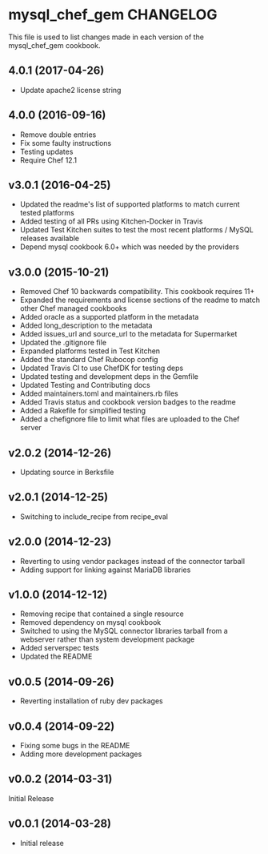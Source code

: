 # mysql_chef_gem CHANGELOG

This file is used to list changes made in each version of the mysql_chef_gem cookbook.

## 4.0.1 (2017-04-26)

- Update apache2 license string

## 4.0.0 (2016-09-16)

- Remove double entries
- Fix some faulty instructions
- Testing updates
- Require Chef 12.1

## v3.0.1 (2016-04-25)

- Updated the readme's list of supported platforms to match current tested platforms
- Added testing of all PRs using Kitchen-Docker in Travis
- Updated Test Kitchen suites to test the most recent platforms / MySQL releases available
- Depend mysql cookbook 6.0+ which was needed by the providers

## v3.0.0 (2015-10-21)

- Removed Chef 10 backwards compatibility. This cookbook requires 11+
- Expanded the requirements and license sections of the readme to match other Chef managed cookbooks
- Added oracle as a supported platform in the metadata
- Added long_description to the metadata
- Added issues_url and source_url to the metadata for Supermarket
- Updated the .gitignore file
- Expanded platforms tested in Test Kitchen
- Added the standard Chef Rubocop config
- Updated Travis CI to use ChefDK for testing deps
- Updated testing and development deps in the Gemfile
- Updated Testing and Contributing docs
- Added maintainers.toml and maintainers.rb files
- Added Travis status and cookbook version badges to the readme
- Added a Rakefile for simplified testing
- Added a chefignore file to limit what files are uploaded to the Chef server

## v2.0.2 (2014-12-26)

- Updating source in Berksfile

## v2.0.1 (2014-12-25)

- Switching to include_recipe from recipe_eval

## v2.0.0 (2014-12-23)

- Reverting to using vendor packages instead of the connector tarball
- Adding support for linking against MariaDB libraries

## v1.0.0 (2014-12-12)

- Removing recipe that contained a single resource
- Removed dependency on mysql cookbook
- Switched to using the MySQL connector libraries tarball from a webserver rather than system development package
- Added serverspec tests
- Updated the README

## v0.0.5 (2014-09-26)

- Reverting installation of ruby dev packages

## v0.0.4 (2014-09-22)

- Fixing some bugs in the README
- Adding more development packages

## v0.0.2 (2014-03-31)

Initial Release

## v0.0.1 (2014-03-28)

- Initial release

